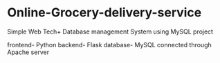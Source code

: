 # Online-Grocery-delivery-service
Simple Web Tech+ Database management System using MySQL project

frontend- Python
backend- Flask
database- MySQL 
connected through Apache server
